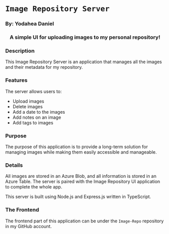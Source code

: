 
# `Image Repository Server`
### By: Yodahea Daniel

 
<h3 align="center">A simple UI for uploading images to my personal repository!</h3>

### Description
This Image Repository Server is an application that manages all the images and their metadata for my repository.

### Features
The server allows users to:
- Upload images
- Delete images
- Add a date to the images
- Add notes on an image
- Add tags to images

### Purpose
The purpose of this application is to provide a long-term solution for managing images while making them easily accessible and manageable.

### Details
All images are stored in an Azure Blob, and all information is stored in an Azure Table. The server is paired with the Image Repository UI application to complete the whole app.

This server is built using Node.js and Express.js written in TypeScript.

### The Frontend
The frontend part of this application can be under the `Image-Repo` repository in my GitHub account.
